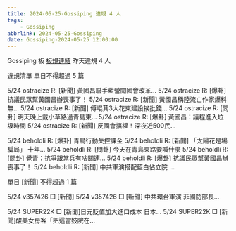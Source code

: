 ```yaml
---
title: 2024-05-25-Gossiping 違規 4 人
tags:
    - Gossiping
abbrlink: 2024-05-25-Gossiping
date: Gossiping-2024-05-25 12:00:00
---
```

Gossiping 板 [板規連結](https://www.ptt.cc/bbs/Gossiping/M.1637425085.A.07D.html)
昨天違規 4 人
<!-- more -->

違規清單
單日不得超過 5 篇

5/24 ostracize R: [新聞] 黃國昌聯手藍營闖國會改革…
5/24 ostracize R: [爆卦] 抗議民眾幫黃國昌辦喪事了！
5/24 ostracize R: [新聞] 黃國昌稱陸流亡作家爆料無…
5/24 ostracize R: [新聞] 傅崐萁3大花東建設挨批錢…
5/24 ostracize R: [問卦] 明天晚上戴小草路過青島東…
5/24 ostracize R: [爆卦] 黃國昌：議程進入垃圾時間
5/24 ostracize R: [新聞] 反國會擴權！深夜近500民…

5/24 beholdli R: [爆卦] 青鳥行動失控課金
5/24 beholdli R: [新聞] 「太陽花是場騙局」 十年…
5/24 beholdli R: [問卦] 今天在青島東路要喊什麼
5/24 beholdli R: [問卦] 覺青：抗爭跟當兵有啥關連…
5/24 beholdli R: [爆卦] 抗議民眾幫黃國昌辦喪事了！
5/24 beholdli R: [新聞] 中共軍演搭配藍白佔立院 …

單日 [新聞] 不得超過 1 篇

5/24 v357426 □ [新聞]
5/24 v357426 □ [新聞] 中共環台軍演 菲國防部長…

5/24 SUPER22K □ [新聞]日元貶值加大進口成本 日本…
5/24 SUPER22K □ [新聞]酸美女房客「把這當妓院在…